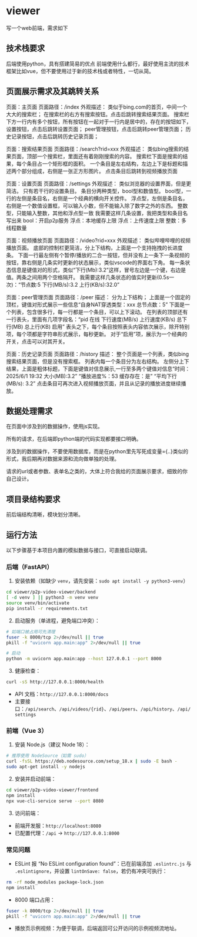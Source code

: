 # viewer

写一个web前端，需求如下

## 技术栈要求
后端使用python，具有搭建简易的优点
前端使用什么都行，最好使用主流的技术框架比如vue，但不要使用过于新的技术栈或者特性，一切从简。

## 页面展示需求及其跳转关系

页面：主页面
页面路径：/index
外观描述：
类似于bing.com的首页，中间一个大大的搜索栏；
在搜索栏的右方有搜索按钮。点击后跳转搜索结果页面。
搜索栏下方一行内有多个按钮，所有按钮在一起对于一行内是居中的，存在的按钮如下，
设置按钮，点击后跳转设置页面；
peer管理按钮，点击后跳转peer管理页面；
历史记录按钮，点击后跳转历史记录页面；


页面：搜索结果页面
页面路径：/search?rid=xxx
外观描述：
类似bing搜索的结果页面，顶部一个搜索栏，里面还有着刚刚搜索的内容。
搜索栏下面是搜索的结果，每个条目占一个矩形框的面积。
一个条目是左右结构，左边上下是标题和描述两个部分组成，右侧是一张正方形图片。
点击条目后跳转到视频播放页面


页面：设置页面
页面路径：/settings
外观描述：
类似浏览器的设置界面，但是更简洁。
只有若干行的设置条目。
条目分两种类型，bool型和数值型。
bool型，一行的左侧是条目名，右侧是一个经典的横向开关控件。
浮点型，左侧是条目名，右侧是一个数值设置框，可以输入小数，但不能输入除了数字之外的东西。
整数型，只能输入整数，其他和浮点型一致
我需要这样几条设置，我把类型和条目名写出来
bool：开启p2p服务
浮点：本地缓存上限
浮点：上传速度上限
整数：多线程数量


页面：视频播放页面
页面路径：/video?rid=xxx
外观描述：
类似哔哩哔哩的视频播放页面。
底部的控制栏更简洁，分上下结构，上面是一个支持拖拽的长进度条。
下面一行最左侧有个暂停/播放的二合一按钮，但并没有上一条下一条视频的按钮，靠右侧是几条实时更新的状态展示，类似vscode的界面右下角。
每一条状态信息是键值对的形式，类似“下行(Mb):3.2”这样，冒号左边是一个键，右边是值。两条之间用两个空格隔开。
我需要这样几条状态的值实时更新(0.5s一次)：“节点数:5  下行(MB/s):3.2  上行(KB/s):32.0”


页面：peer管理页面
页面路径：/peer
描述：
分为上下结构；
上面是一个固定的顶栏，键值对形式展示一些信息“自身NAT穿透类型：xxx  总节点数：5”
下面是一个列表，包含很多行，每一行都是一个条目，可以上下滚动。
在列表的顶部还有一行表头，里面有几项字段名：“pid 在线 下行速度(MB/s) 上行速度(KB/s) 总下行(MB) 总上行(KB) 启用”
表头之下，每个条目按照表头内容依次展示，除开特别项，每个项都是字符串形式展示，每秒更新。
对于“启用”项，展示为一个经典的开关，点击可以对其开关。


页面：历史记录页面
页面路径：/history
描述：
整个页面是一个列表，类似bing搜索结果页面，但是没有搜索框。
列表内每一个条目分为左右结构。
左侧分上下结果，上面是粗体标题，下面是键值对信息展示,一行至多两个键值对信息“时间：2025/6/1 19:32  大小(MB):3.2” “播放进度%：53  缓存存在：是” “平均下行(MB/s): 3.2”
点击条目可再次进入视频播放页面，并且从记录的播放进度继续播放。


## 数据处理需求

在页面中涉及到的数据操作，使用js实现。

所有的请求，在后端即python端的代码实现都要接口明确。

涉及到的数据操作，不要使用数据库，而是在python里先写死成变量={..}类似的形式，我后期再对数据来源和流向做单独的处理。

请求的url或者参数、表单名之类的，大体上符合我给的页面展示要求，细致的你自己设计。

## 项目录结构要求

前后端结构清晰，模块划分清晰。

## 运行方法

以下步骤基于本项目内置的模拟数据与接口，可直接启动联调。

### 后端（FastAPI）
1. 安装依赖（如缺少 `venv`，请先安装：`sudo apt install -y python3-venv`）
```bash
cd viewer/p2p-video-viewer/backend
[ -d venv ] || python3 -m venv venv
source venv/bin/activate
pip install -r requirements.txt
```
2. 启动服务（单进程，避免端口冲突）：
```bash
# 如端口被占用可先清理
fuser -k 8000/tcp 2>/dev/null || true
pkill -f "uvicorn app.main:app" 2>/dev/null || true

# 启动
python -m uvicorn app.main:app --host 127.0.0.1 --port 8000
```
3. 健康检查：
```bash
curl -sS http://127.0.0.1:8000/health
```
- API 文档：`http://127.0.0.1:8000/docs`
- 主要接口：`/api/search`、`/api/videos/{rid}`、`/api/peers`、`/api/history`、`/api/settings`

### 前端（Vue 3）
1. 安装 Node.js（建议 Node 18）：
```bash
# 推荐使用 NodeSource（如需 sudo）
curl -fsSL https://deb.nodesource.com/setup_18.x | sudo -E bash -
sudo apt-get install -y nodejs
```
2. 安装并启动前端：
```bash
cd viewer/p2p-video-viewer/frontend
npm install
npx vue-cli-service serve --port 8080
```
3. 访问前端：
- 前端开发服：`http://localhost:8080`
- 已配置代理：`/api` → `http://127.0.0.1:8000`

### 常见问题
- ESLint 报 “No ESLint configuration found”：已在前端添加 `.eslintrc.js` 与 `.eslintignore`，并设置 `lintOnSave: false`，若仍有冲突可执行：
```bash
rm -rf node_modules package-lock.json
npm install
```
- 8000 端口占用：
```bash
fuser -k 8000/tcp 2>/dev/null || true
pkill -f "uvicorn app.main:app" 2>/dev/null || true
```
- 播放页示例视频：为便于联调，后端返回可公开访问的示例视频流地址。
